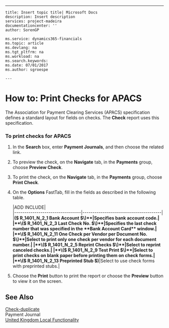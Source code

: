 ---
    title: Insert topic title| Microsoft Docs
    description: Insert description
    services: project-madeira
    documentationcenter: ''
    author: SorenGP

    ms.service: dynamics365-financials
    ms.topic: article
    ms.devlang: na
    ms.tgt_pltfrm: na
    ms.workload: na
    ms.search.keywords:
    ms.date: 07/01/2017
    ms.author: sgroespe

    ---
# How to: Print Checks for APACS
The Association for Payment Clearing Services \(APACS\) specification defines a standard layout for fields on checks. The **Check** report uses this specification.  
  
### To print checks for APACS  
  
1.  In the **Search** box, enter **Payment Journals**, and then choose the related link.  
  
2.  To preview the check, on the **Navigate** tab, in the **Payments** group, choose **Preview Check**.  
  
3.  To print the check, on the **Navigate** tab, in the **Payments** group, choose **Print Check**.  
  
4.  On the **Options** FastTab, fill in the fields as described in the following table.  
  
    |ADD INCLUDE<!--[!INCLUDE[bp_tablefield](../../includes/bp_tabledescription_md.md)]-->|  
    |---------------------------------|---------------------------------------|  
    |**\($ R\_1401\_N\_2\_1 Bank Account $\)**|Specifies bank account code.|  
    |**\($ R\_1401\_N\_2\_3 Last Check No. $\)**|Specifies the last check number that was specified in the **Bank Account Card** window.|  
    |**\($ R\_1401\_N\_2\_11 One Check per Vendor per Document No. $\)**|Select to print only one check per vendor for each document number.|  
    |**\($ R\_1401\_N\_2\_5 Reprint Checks $\)**|Select to reprint canceled checks.|  
    |**\($ R\_1401\_N\_2\_9 Test Print $\)**|Select to print checks on blank paper before printing them on check forms.|  
    |**\($ R\_1401\_N\_2\_13 Preprinted Stub $\)**|Select to use check forms with preprinted stubs.|  
  
5.  Choose the **Print** button to print the report or choose the **Preview** button to view it on the screen.  
  
## See Also  
 [Check-duplicate](../\($%20R_1401%20Check%20$\)-duplicate.md)   
 Payment Journal   
 [United Kingdom Local Functionality](../united-kingdom-local-functionality.md)